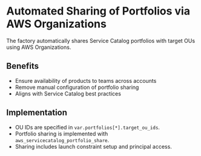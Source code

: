 # Automated Sharing of Portfolios via AWS Organizations

The factory automatically shares Service Catalog portfolios with target OUs using AWS Organizations.

## Benefits
- Ensure availability of products to teams across accounts
- Remove manual configuration of portfolio sharing
- Aligns with Service Catalog best practices

## Implementation
- OU IDs are specified in `var.portfolios[*].target_ou_ids`.
- Portfolio sharing is implemented with `aws_servicecatalog_portfolio_share`.
- Sharing includes launch constraint setup and principal access.
